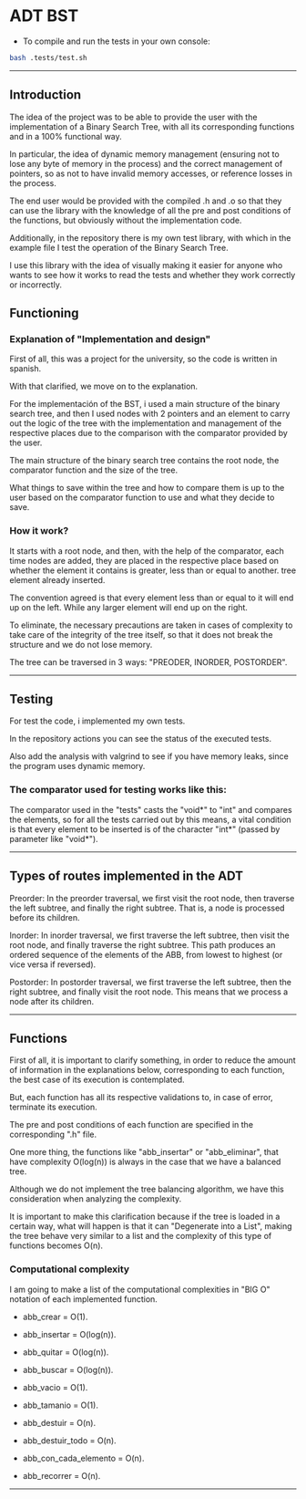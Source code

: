 # ADT BST

- To compile and run the tests in your own console:

```bash
bash .tests/test.sh
```

---

## Introduction

The idea of ​​the project was to be able to provide the user with the implementation of a Binary Search Tree, with all its corresponding functions and in a 100% functional way.

In particular, the idea of ​​dynamic memory management (ensuring not to lose any byte of memory in the process) and the correct management of pointers, so as not to have invalid memory accesses, or reference losses in the process.

The end user would be provided with the compiled .h and .o so that they can use the library with the knowledge of all the pre and post conditions of the functions, but obviously without the implementation code.

Additionally, in the repository there is my own test library, with which in the example file I test the operation of the Binary Search Tree.

I use this library with the idea of ​​visually making it easier for anyone who wants to see how it works to read the tests and whether they work correctly or incorrectly.

## Functioning

###  Explanation of "Implementation and design"

First of all, this was a project for the university, so the code is written in spanish.

With that clarified, we move on to the explanation.

For the implementación of the BST, i used a main structure of the binary search tree, and then I used nodes with 2 pointers and an element to carry out the logic of the tree with the implementation and management of the respective places due to the comparison with the comparator provided by the user.

The main structure of the binary search tree contains the root node, the comparator function and the size of the tree.

What things to save within the tree and how to compare them is up to the user based on the comparator function to use and what they decide to save.

### How it work?

It starts with a root node, and then, with the help of the comparator, each time nodes are added, they are placed in the respective place based on whether the element it contains is greater, less than or equal to another. tree element already inserted.

The convention agreed is that every element less than or equal to it will end up on the left. While any larger element will end up on the right.

To eliminate, the necessary precautions are taken in cases of complexity to take care of the integrity of the tree itself, so that it does not break the structure and we do not lose memory.

The tree can be traversed in 3 ways: "PREODER, INORDER, POSTORDER".

---

## Testing

For test the code, i implemented my own tests.

In the repository actions you can see the status of the executed tests.

Also add the analysis with valgrind to see if you have memory leaks, since the program uses dynamic memory.

### The comparator used for testing works like this:

The comparator used in the "tests" casts the "void*" to "int" and compares the elements, so for all the tests carried out by this means, a vital condition is that every element to be inserted is of the character "int*" (passed by parameter like "void*").

---

## Types of routes implemented in the ADT

Preorder: In the preorder traversal, we first visit the root node, then traverse the left subtree, and finally the right subtree. That is, a node is processed before its children.

Inorder: In inorder traversal, we first traverse the left subtree, then visit the root node, and finally traverse the right subtree. This path produces an ordered sequence of the elements of the ABB, from lowest to highest (or vice versa if reversed).

Postorder: In postorder traversal, we first traverse the left subtree, then the right subtree, and finally visit the root node. This means that we process a node after its children.

---

## Functions

First of all, it is important to clarify something, in order to reduce the amount of information in the explanations below, corresponding to each function, the best case of its execution is contemplated.

But, each function has all its respective validations to, in case of error, terminate its execution.

The pre and post conditions of each function are specified in the corresponding ".h" file.

One more thing, the functions like "abb_insertar" or "abb_eliminar", that have complexity O(log(n)) is always in the case that we have a balanced tree.

Although we do not implement the tree balancing algorithm, we have this consideration when analyzing the complexity.

It is important to make this clarification because if the tree is loaded in a certain way, what will happen is that it can "Degenerate into a List", making the tree behave very similar to a list and the complexity of this type of functions becomes O(n).

### Computational complexity

I am going to make a list of the computational complexities in "BIG O" notation of each implemented function.

- abb_crear = O(1).

- abb_insertar = O(log(n)).

- abb_quitar = O(log(n)).

- abb_buscar = O(log(n)).

- abb_vacio = O(1).

- abb_tamanio = O(1).

- abb_destuir = O(n).

- abb_destuir_todo = O(n).

- abb_con_cada_elemento = O(n).

- abb_recorrer = O(n).

---